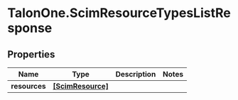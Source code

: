 # TalonOne.ScimResourceTypesListResponse

## Properties

Name | Type | Description | Notes
------------ | ------------- | ------------- | -------------
**resources** | [**[ScimResource]**](ScimResource.md) |  | 


